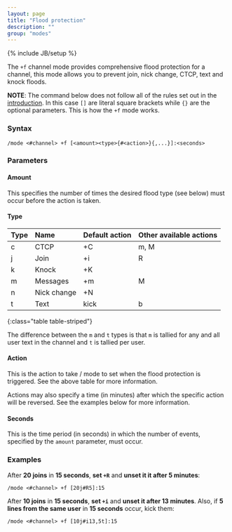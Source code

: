 ```yaml
---
layout: page
title: "Flood protection"
description: ""
group: "modes"
---
```

{% include JB/setup %}

The `+f` channel mode provides comprehensive flood protection for a channel,
this mode allows you to prevent join, nick change, CTCP, text and knock floods.

**NOTE**: The command below does not follow all of the rules set out in the
[introduction](../introduction.html). In this case `[]` are literal square
brackets while `{}` are the optional parameters. This is how the `+f` mode
works.

### Syntax

    /mode <#channel> +f [<amount><type>{#<action>}{,...}]:<seconds>

### Parameters

#### Amount

This specifies the number of times the desired flood type (see below) must
occur before the action is taken.

#### Type

Type | Name        | Default action | Other available actions |
:----|:------------|:---------------|:------------------------|
c    | CTCP        | +C             | m, M                    |
j    | Join        | +i             | R                       |
k    | Knock       | +K             |                         |
m    | Messages    | +m             | M                       |
n    | Nick change | +N             |                         |
t    | Text        | kick           | b                       |
{:class="table table-striped"}

The difference between the `m` and `t` types is that `m` is tallied for any and
all user text in the channel and `t` is tallied per user.

#### Action

This is the action to take / mode to set when the flood protection is
triggered. See the above table for more information.

Actions may also specify a time (in minutes) after which the specific action
will be reversed. See the examples below for more information.

#### Seconds

This is the time period (in seconds) in which the number of events, specified
by the `amount` parameter, must occur.

### Examples

After __20 joins__ in __15 seconds__, __set `+R`__ and __unset it it after 5 minutes__:

    /mode <#channel> +f [20j#R5]:15

After __10 joins__ in __15 seconds__, __set `+i`__ and __unset it after 13 minutes__. Also, if __5 lines from the same user__ in __15 seconds__ occur, kick them:

    /mode <#channel> +f [10j#i13,5t]:15
